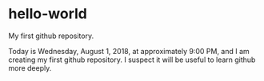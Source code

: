 # hello-world
My first github repository.

Today is Wednesday, August 1, 2018, at approximately 9:00 PM, and I am creating my first github repository.
I suspect it will be useful to learn github more deeply.
